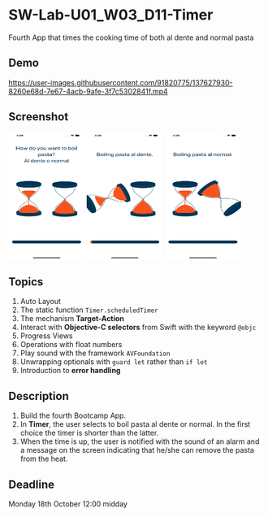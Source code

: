 # SW-Lab-U01_W03_D11-Timer
Fourth App that times the cooking time of both al dente and normal pasta 

## Demo
https://user-images.githubusercontent.com/91820775/137627930-8260e68d-7e67-4acb-9afe-3f7c5302841f.mp4


## Screenshot
<div>
<img src="https://github.com/MarzouqAlmukhlif/SW-Lab-U01_W03_D11-Timer/raw/main/resources/image/1.png" width="150" height="250" />
<img src="https://github.com/MarzouqAlmukhlif/SW-Lab-U01_W03_D11-Timer/raw/main/resources/image/2.png" width="150" height="250" />
<img src="https://github.com/MarzouqAlmukhlif/SW-Lab-U01_W03_D11-Timer/raw/main/resources/image/3.png" width="150" height="250" />

</div>

## Topics
1. Auto Layout
2. The static function `Timer.scheduledTimer`
3. The mechanism **Target-Action**
4. Interact with **Objective-C selectors** from Swift with the keyword `@objc`
5. Progress Views
6. Operations with float numbers
7. Play sound with the framework `AVFoundation`
8. Unwrapping optionals with `guard let` rather than `if let`
9. Introduction to **error handling**


## Description
1. Build the fourth Bootcamp App. 
2. In **Timer**, the user selects to boil pasta al dente or normal. In the first choice the timer is shorter than the latter.
3. When the time is up, the user is notified with the sound of an alarm and a message on the screen indicating that he/she can remove the pasta from the heat.

## Deadline 
Monday 18th October 12:00 midday
